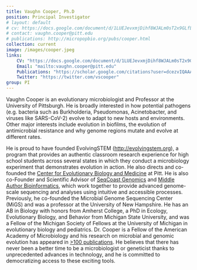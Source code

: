 ```yaml
---
title: Vaughn Cooper, Ph.D
position: Principal Investigator
# layout: default
# cv: https://docs.google.com/document/d/1LUEJevxmjDihf8WJALm0sT2x9GLfLq43CGAdpk9QjXs/preview
# contact: vaughn.cooper@pitt.edu
# publications: http://micropopbio.org/pubs/cooper.html
collection: current
image: /images/cooper.jpeg
links:
    CV: "https://docs.google.com/document/d/1LUEJevxmjDihf8WJALm0sT2x9GLfLq43CGAdpk9QjXs/preview"
    Email: "mailto:vaughn.cooper@pitt.edu"
    Publications: "https://scholar.google.com/citations?user=dcezvIQAAAAJ&hl=en&oi=ao"
    Twitter: "https://twitter.com/vscooper"
group: PI
---
```

Vaughn Cooper is an evolutionary microbiologist and Professor at the University of Pittsburgh. He is broadly interested in how potential pathogens (e.g. bacteria such as Burkholderia, Pseudomonas, Acinetobacter, and viruses like SARS-CoV-2) evolve to adapt to new hosts and environments. Other major interests include evolution in biofilms, the evolution of antimicrobial resistance and why genome regions mutate and evolve at different rates. 

He is proud to have founded EvolvingSTEM (http://evolvingstem.org), a program that provides an authentic classroom research experience for high school students across several states in which they conduct a microbiology experiment that demonstrates evolution in action. He also directs and co-founded the [Center for Evolutionary Biology and Medicine](https://www.cebam.pitt.edu/) at Pitt. He is also co-Founder and Scientific Advisor of [SeqCoast Genomics](https://seqcoast.com/) and [Middle Author Bioinformatics](https://https://midauthorbio.crd.co/), which work together to provide advanced genome-scale sequencing and analyses using intuitive and accessible processes. Previously, he co-founded the Microbial Genome Sequencing Center (MiGS) and was a professor at the University of New Hampshire. 
He has an AB in Biology with honors from Amherst College, a PhD in Ecology, Evolutionary Biology, and Behavior from Michigan State University, and was a Fellow of the Michigan Society of Fellows at the University of Michigan in evolutionary biology and pediatrics. Dr. Cooper is a Fellow of the American Academy of Microbiology and his research on microbial and genomic evolution has appeared in [>100 publications](https://scholar.google.com/citations?user=dcezvIQAAAAJ&hl=en&oi=ao). He believes that there has never been a better time to be a microbiologist or geneticist thanks to unprecedented advances in technology, and he is committed to democratizing access to these exciting tools.
